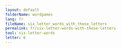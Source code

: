 ```yaml
---
layout: default
folderName: wordgames
lang: fr
fileName: six_letter_words_with_these_letters
permalink: fr/six-letter-words-with-these-letters
tool: six-letter-words
letter: 6
---
```

